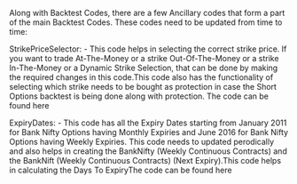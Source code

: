 
Along with Backtest Codes, there are a few Ancillary codes that form a part of the main Backtest Codes. These codes need to be updated from time to time:

StrikePriceSelector: - This code helps in selecting the correct strike price. If you want to trade At-The-Money or a strike Out-Of-The-Money or a strike In-The-Money
or a Dynamic Strike Selection, that can be done by making the required changes in this code.This code also has the functionality of selecting which strike needs to be bought as protection in case the Short Options backtest is being done along with protection. The code can be found here 

ExpiryDates: - This code has all the Expiry Dates starting from January 2011 for Bank Nifty Options having Monthly Expiries and June 2016 for Bank Nifty Options having Weekly Expiries. This code needs to updated perodically and also helps in creating the BankNifty (Weekly Continuous Contracts) and the BankNift (Weekly Continuous Contracts) (Next Expiry).This code helps in calculating the Days To ExpiryThe code can be found here 
